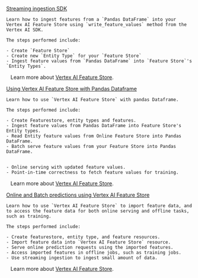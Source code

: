 
[Streaming ingestion SDK](https://github.com/GoogleCloudPlatform/vertex-ai-samples/blob/main/notebooks/official/feature_store_legacy/feature_store_streaming_ingestion_sdk.ipynb)

```
Learn how to ingest features from a `Pandas DataFrame` into your Vertex AI Feature Store using `write_feature_values` method from the Vertex AI SDK.

The steps performed include:

- Create `Feature Store`
- Create new `Entity Type` for your `Feature Store`
- Ingest feature values from `Pandas DataFrame` into `Feature Store`'s `Entity Types`.

```

&nbsp;&nbsp;&nbsp;Learn more about [Vertex AI Feature Store](https://cloud.google.com/vertex-ai/docs/featurestore).


[Using Vertex AI Feature Store with Pandas Dataframe](https://github.com/GoogleCloudPlatform/vertex-ai-samples/blob/main/notebooks/official/feature_store_legacy/sdk-feature-store-pandas.ipynb)

```
Learn how to use `Vertex AI Feature Store` with pandas Dataframe.

The steps performed include:

- Create Featurestore, entity types and features.
- Ingest feature values from Pandas DataFrame into Feature Store's Entity types.
- Read Entity feature values from Online Feature Store into Pandas DataFrame.
- Batch serve feature values from your Feature Store into Pandas DataFrame.


- Online serving with updated feature values.
- Point-in-time correctness to fetch feature values for training.

```

&nbsp;&nbsp;&nbsp;Learn more about [Vertex AI Feature Store](https://cloud.google.com/vertex-ai/docs/featurestore).


[Online and Batch predictions using Vertex AI Feature Store](https://github.com/GoogleCloudPlatform/vertex-ai-samples/blob/main/notebooks/official/feature_store_legacy/sdk-feature-store.ipynb)

```
Learn how to use `Vertex AI Feature Store` to import feature data, and to access the feature data for both online serving and offline tasks, such as training.

The steps performed include:

- Create featurestore, entity type, and feature resources.
- Import feature data into `Vertex AI Feature Store` resource.
- Serve online prediction requests using the imported features.
- Access imported features in offline jobs, such as training jobs.
- Use streaming ingestion to ingest small amount of data.

```

&nbsp;&nbsp;&nbsp;Learn more about [Vertex AI Feature Store](https://cloud.google.com/vertex-ai/docs/featurestore).

